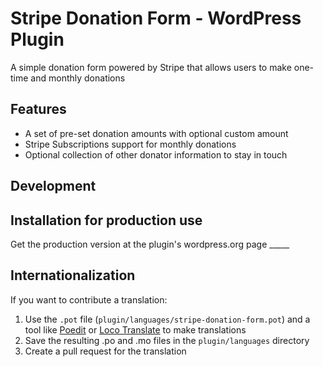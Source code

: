 # Stripe Donation Form - WordPress Plugin

A simple donation form powered by Stripe that allows users to make one-time and monthly donations

## Features

* A set of pre-set donation amounts with optional custom amount
* Stripe Subscriptions support for monthly donations
* Optional collection of other donator information to stay in touch

## Development


## Installation for production use

Get the production version at the plugin's wordpress.org page _____

## Internationalization

If you want to contribute a translation:

1. Use the `.pot` file (`plugin/languages/stripe-donation-form.pot`) and a tool like [Poedit](http://www.poedit.net/) or [Loco Translate](https://wordpress.org/plugins/loco-translate/) to make translations
1. Save the resulting .po and .mo files in the `plugin/languages` directory
1. Create a pull request for the translation
